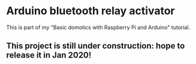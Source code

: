 # Arduino bluetooth relay activator
This is part of my "Basic domotics with Raspberry Pi and Arduino" tutorial.

## This project is still under construction: hope to release it in Jan 2020!
